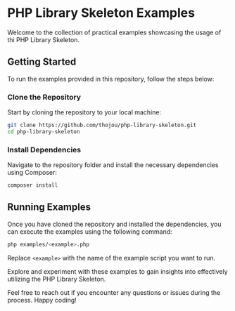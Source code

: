 # PHP Library Skeleton Examples

Welcome to the collection of practical examples showcasing the usage of thi PHP Library Skeleton.

## Getting Started

To run the examples provided in this repository, follow the steps below:

### Clone the Repository

Start by cloning the repository to your local machine:

```bash
git clone https://github.com/thojou/php-library-skeleton.git
cd php-library-skeleton
```

### Install Dependencies

Navigate to the repository folder and install the necessary dependencies using Composer:

```bash
composer install
```

## Running Examples

Once you have cloned the repository and installed the dependencies, you can execute the examples using the following command:

```bash
php examples/<example>.php
```

Replace `<example>` with the name of the example script you want to run.

Explore and experiment with these examples to gain insights into effectively utilizing the PHP Library Skeleton.

Feel free to reach out if you encounter any questions or issues during the process. Happy coding!
